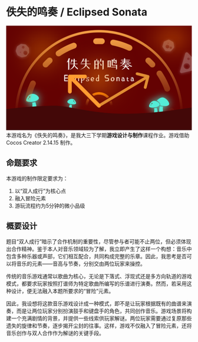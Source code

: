 # 佚失的鸣奏 / Eclipsed Sonata
![Splash](./readme-assets/splash.svg)
本游戏名为《佚失的鸣奏》，是我大三下学期**游戏设计与制作**课程作业。游戏借助 Cocos Creator 2.14.15 制作。

## 命题要求
本游戏的制作限定要求为：
1. 以“双人成行”为核心点
2. 融入冒险元素
3. 游玩流程约为5分钟的微小品级

## 概要设计
题目“双人成行”暗示了合作机制的重要性，尽管参与者可能不止两位，但必须体现出合作精神。鉴于本人对音乐领域较为了解，我立即产生了这样一个构想：音乐中包含多种乐器或声部，它们相互配合，共同构成完整的乐章。因此，我思考是否可以将音乐的元素——音高与节奏，分别交由两位玩家来操控。

传统的音乐游戏通常以歌曲为核心，无论是下落式、浮现式还是多方向轨道的游戏模式，都要求玩家按照打谱师为特定歌曲所编写的乐谱进行演奏。然而，若采用这种设计，便无法融入本题所要求的“冒险”元素。

因此，我设想将这款音乐游戏设计成一种模式，即不是让玩家根据既有的曲谱来演奏，而是让两位玩家分别扮演鼓手和键盘手的角色，共同创作音乐。游戏场景将构建一个充满剧情的背景，并提供一些线索供玩家解谜。两位玩家需要通过复原那些遗失的旋律和节奏，逐步揭开尘封的往事。这样，游戏不仅融入了冒险元素，还将音乐创作与双人合作作为解谜的关键手段。